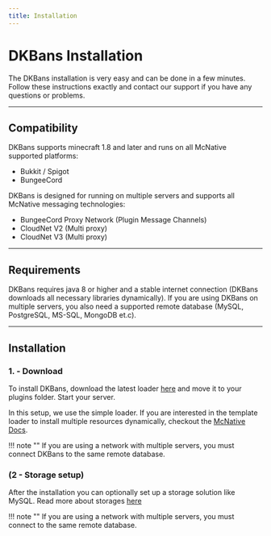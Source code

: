 ```yaml
---
title: Installation
---
```


# DKBans Installation

The DKBans installation is very easy and can be done in a few minutes. Follow these instructions 
exactly and contact our support if you have any questions or problems.

***

## **Compatibility**
DKBans supports minecraft 1.8 and later and runs on all McNative supported platforms:

 * Bukkit / Spigot
 * BungeeCord

DKBans is designed for running on multiple servers and supports all McNative messaging technologies:

 * BungeeCord Proxy Network (Plugin Message Channels)
 * CloudNet V2 (Multi proxy)
 * CloudNet V3 (Multi proxy)

***

## **Requirements**

DKBans requires java 8 or higher and a stable internet connection (DKBans downloads all necessary libraries dynamically). 
If you are using DKBans on multiple servers, you also need a supported remote database (MySQL, PostgreSQL, MS-SQL, MongoDB et.c).

***

## **Installation**

### **1. - Download**
To install DKBans, download the latest loader [here](https://downloads.mcnative.org/id/ea6d0f4d-1a8f-4f9b-835a-c17b9169df17) and
move it to your plugins folder. Start your server.

In this setup, we use the simple loader. If you are interested in the template loader to install multiple resources dynamically, 
checkout the [McNative Docs](https://docs.mcnative.org/).

!!! note ""
    If you are using a network with multiple servers, you must connect DKBans to the same remote database.


### **(2  - Storage setup)**
After the installation you can optionally set up a storage solution like MySQL. Read more about storages [here](storage.md)

!!! note ""
    If you are using a network with multiple servers, you must connect to the same remote database.

